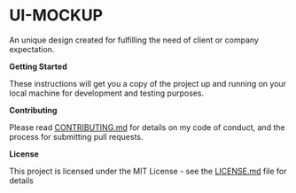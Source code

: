 # UI-MOCKUP
<p>An unique design created for fulfilling the need of client or company expectation.</p>

**Getting Started**
<p>These instructions will get you a copy of the project up and running on your local machine for development and testing purposes.</p>

**Contributing**
<p>Please read <a href="https://gist.github.com/PurpleBooth/b24679402957c63ec426">CONTRIBUTING.md</a> for details on my code of conduct, and the process for submitting pull requests.</p>

**License**
<p>This project is licensed under the MIT License - see the <a href="https://github.com/kousic17/UI-MOCKUP/blob/master/LICENSE">LICENSE.md</a> file for details</p>

